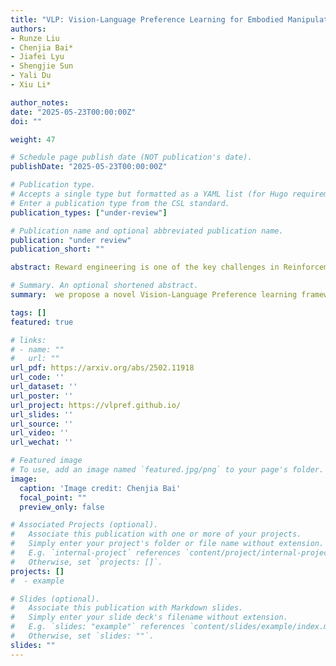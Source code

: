 ```yaml
---
title: "VLP: Vision-Language Preference Learning for Embodied Manipulation."
authors:
- Runze Liu
- Chenjia Bai*
- Jiafei Lyu
- Shengjie Sun
- Yali Du
- Xiu Li*

author_notes:
date: "2025-05-23T00:00:00Z"
doi: ""

weight: 47

# Schedule page publish date (NOT publication's date).
publishDate: "2025-05-23T00:00:00Z"

# Publication type.
# Accepts a single type but formatted as a YAML list (for Hugo requirements).
# Enter a publication type from the CSL standard.
publication_types: ["under-review"]

# Publication name and optional abbreviated publication name.
publication: "under review"
publication_short: ""

abstract: Reward engineering is one of the key challenges in Reinforcement Learning (RL). Preference-based RL effectively addresses this issue by learning from human feedback. However, it is both time-consuming and expensive to collect human preference labels. In this paper, we propose a novel Vision-Language Preference learning framework, named \textbf{VLP}, which learns a vision-language preference model to provide preference feedback for embodied manipulation tasks. To achieve this, we define three types of language-conditioned preferences and construct a vision-language preference dataset, which contains versatile implicit preference orders without human annotations. The preference model learns to extract language-related features, and then serves as a preference annotator in various downstream tasks. The policy can be learned according to the annotated preferences via reward learning or direct policy optimization. Extensive empirical results on simulated embodied manipulation tasks demonstrate that our method provides accurate preferences and generalizes to unseen tasks and unseen language instructions, outperforming the baselines by a large margin.

# Summary. An optional shortened abstract.
summary:  we propose a novel Vision-Language Preference learning framework that learns a vision-language preference model to provide preference feedback for embodied manipulation tasks. 

tags: []
featured: true

# links:
# - name: ""
#   url: ""
url_pdf: https://arxiv.org/abs/2502.11918
url_code: ''
url_dataset: ''
url_poster: ''
url_project: https://vlpref.github.io/
url_slides: ''
url_source: ''
url_video: ''
url_wechat: ''

# Featured image
# To use, add an image named `featured.jpg/png` to your page's folder. 
image:
  caption: 'Image credit: Chenjia Bai'
  focal_point: ""
  preview_only: false

# Associated Projects (optional).
#   Associate this publication with one or more of your projects.
#   Simply enter your project's folder or file name without extension.
#   E.g. `internal-project` references `content/project/internal-project/index.md`.
#   Otherwise, set `projects: []`.
projects: []
#  - example

# Slides (optional).
#   Associate this publication with Markdown slides.
#   Simply enter your slide deck's filename without extension.
#   E.g. `slides: "example"` references `content/slides/example/index.md`.
#   Otherwise, set `slides: ""`.
slides: ""
---
```

